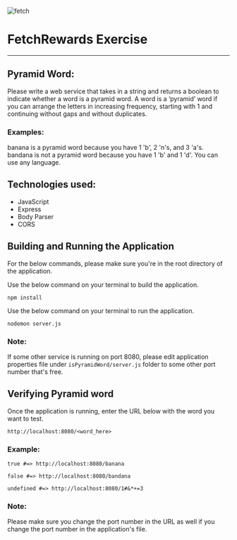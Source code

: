 ![fetch](https://user-images.githubusercontent.com/55994508/83357723-ba270380-a333-11ea-9476-038c274186da.gif)

# FetchRewards Exercise

---

## Pyramid Word:

Please write a web service that takes in a string and returns a boolean to indicate whether a word is a pyramid word. A word is a ‘pyramid’ word if you can arrange the letters in increasing frequency, starting with 1 and continuing without gaps and without duplicates.

### Examples:

banana is a pyramid word because you have 1 'b', 2 'n's, and 3 'a's.
bandana is not a pyramid word because you have 1 'b' and 1 'd'.
You can use any language.

## Technologies used:

-   JavaScript
-   Express
-   Body Parser
-   CORS

## Building and Running the Application

For the below commands, please make sure you're in the root directory of the application.

Use the below command on your terminal to build the application.

`npm install`

Use the below command on your terminal to run the application.

`nodemon server.js`

### Note:

If some other service is running on port 8080, please edit application properties file under `isPyramidWord/server.js` folder to some other port number that's free.

## Verifying Pyramid word

Once the application is running, enter the URL below with the word you want to test.

`http://localhost:8080/<word_here>`

### Example:

`true #=> http://localhost:8080/banana`

`false #=> http://localhost:8080/bandana`

`undefined #=> http://localhost:8080/1#&*+=3`

### Note:

Please make sure you change the port number in the URL as well if you change the port number in the application's file.
